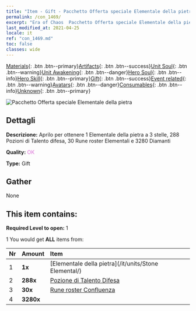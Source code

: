 ```yaml
---
title: "Item - Gift - Pacchetto Offerta speciale Elementale della pietra"
permalink: /con_1469/
excerpt: "Era of Chaos  Pacchetto Offerta speciale Elementale della pietra"
last_modified_at: 2021-04-25
locale: it
ref: "con_1469.md"
toc: false
classes: wide
---
```

 [Materials](/ItemsIT/){: .btn .btn--primary}[Artifacts](/ItemsIT/Artifacts/){: .btn .btn--success}[Unit Soul](/ItemsIT/UnitSoul/){: .btn .btn--warning}[Unit Awakening](/ItemsIT/UnitAwakening/){: .btn .btn--danger}[Hero Soul](/ItemsIT/HeroSoul/){: .btn .btn--info}[Hero Skill](/ItemsIT/HeroSkill/){: .btn .btn--primary}[Gift](/ItemsIT/Gift/){: .btn .btn--success}[Event related](/ItemsIT/Events/){: .btn .btn--warning}[Avatars](/ItemsIT/Avatars/){: .btn .btn--danger}[Consumables](/ItemsIT/Consumables/){: .btn .btn--info}[Unknown](/ItemsIT/Unknown/){: .btn .btn--primary}

 ![Pacchetto Offerta speciale Elementale della pietra](/images/t/i_907083.png)

## Dettagli
 **Descrizione:** Aprilo per ottenere 1 Elementale della pietra a 3 stelle, 288 Pozioni di Talento difesa, 30 Rune roster Elementali e 3280 Diamanti

 **Quality:** <span style="color: #DA70D6">OK</span>

 **Type:** Gift

## Gather

  None

## This item contains:

 **Required Level to open:** 1

 1 You would get **ALL** items  from:

  | Nr | Amount |     Item    |
  |:---|:-------|:------------|
  | 1 |  **1x** | [Elementale della pietra](/it/units/Stone Elemental/) |  | 
  | 2 |  **288x** | [Pozione di Talento Difesa](/ItemsIT/con_787/) |  | 
  | 3 |  **30x** | [Rune roster Confluenza](/ItemsIT/con_791/) |  | 
  | 4 |  **3280x** | <i class="fas fa-gem"/> |  | 
